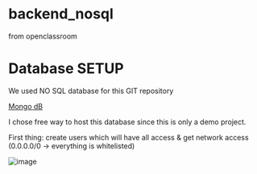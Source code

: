 # backend_nosql
from openclassroom


# Database SETUP

We used NO SQL database for this GIT repository

 [Mongo dB](https://www.mongodb.com/cloud/atlas/lp/try2?utm_content=controlhterms&utm_source=google&utm_campaign=gs_emea_france_search_core_brand_atlas_desktop&utm_term=mongodb&utm_medium=cpc_paid_search&utm_ad=e&utm_ad_campaign_id=12212624521&adgroup=115749705063&gclid=CjwKCAjw9suYBhBIEiwA7iMhNA-Or9Z5czitEDHEBfKt5CXmuuu4NxsdgCunthH49DsSU_F5GyQkbhoCqG4QAvD_BwE)

I chose free way to host this database since this is only a demo project.

First thing: create users which will have all access & get network access (0.0.0.0/0 -> everything is whitelisted)

![image](https://user-images.githubusercontent.com/81963300/188273475-797ba0d9-ed0b-48c2-8308-53f985a2b3f1.png)
